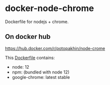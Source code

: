 # docker-node-chrome

Dockerfile for nodejs + chrome.

## On docker hub

https://hub.docker.com/r/potopakhin/node-crome

This [Dockerfile](/Dockerfile) contains:

- node: 12
- npm: (bundled with node 12)
- google-chrome: latest stable
